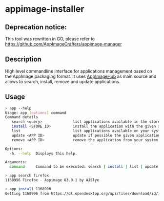# appimage-installer

## Deprecation notice:

This tool was rewritten in GO, please refer to https://github.com/AppImageCrafters/appimage-manager

## Description

High level commandline interface for applications management based on the AppImage packaging
format. It uses [AppImageHub](http://www.appimagehub.com) as main source and allows to search, install, remove and
update applications.

## Usage
```bash
> app --help
Usage: app [options] command
Command details
   search <query>              list applications available in the store
   install <STORE ID>          install the application with the given store id
   list                        list applications available on your system
   update <APP ID>             update if possible the given application
   remove <APP ID>             remove the application from your system

Options:
  -h, --help  Displays this help.

Arguments:
  command     Command to be executed: search | install | list | update | remove

> app search firefox
1168996 Firefox - Appimage 63.0.1 by AJSlye

> app install 1168996
Getting 1168996 from https://dl.opendesktop.org/api/files/download/id/1530021194/s/0cb9c26e57f7011261ca000b778cf021/t/1553641278/o/1/Firefox-60.0.glibc2.7-x86_64.AppImage

```
